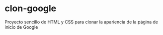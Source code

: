 # clon-google
Proyecto sencillo de HTML y CSS para clonar la apariencia de la página de inicio de Google